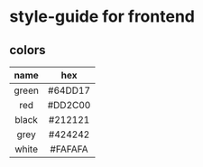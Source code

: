 # style-guide for frontend

## colors

| name  | hex     |
|:-----:|:-------:|
| green | #64DD17 |
| red   | #DD2C00 |
| black | #212121 |
| grey  | #424242 |
| white | #FAFAFA |

